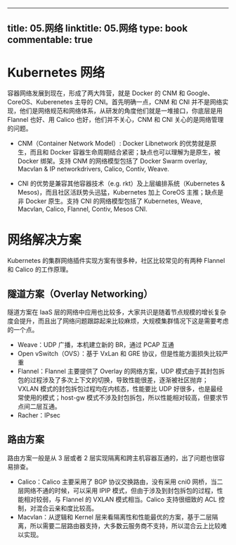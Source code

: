 
---
title: 05.网络
linktitle: 05.网络
type: book
commentable: true
---

# Kubernetes 网络

容器网络发展到现在，形成了两大阵营，就是 Docker 的 CNM 和 Google、CoreOS、Kuberenetes 主导的 CNI。首先明确一点，CNM 和 CNI 并不是网络实现，他们是网络规范和网络体系，从研发的角度他们就是一堆接口，你底层是用 Flannel 也好、用 Calico 也好，他们并不关心，CNM 和 CNI 关心的是网络管理的问题。

- CNM（Container Network Model）: Docker Libnetwork 的优势就是原生，而且和 Docker 容器生命周期结合紧密；缺点也可以理解为是原生，被 Docker 绑架。支持 CNM 的网络模型包括了 Docker Swarm overlay, Macvlan & IP networkdrivers, Calico, Contiv, Weave.

- CNI 的优势是兼容其他容器技术（e.g. rkt）及上层编排系统（Kubernetes & Mesos)，而且社区活跃势头迅猛，Kubernetes 加上 CoreOS 主推；缺点是非 Docker 原生。支持 CNI 的网络模型包括了 Kubernetes, Weave, Macvlan, Calico, Flannel, Contiv, Mesos CNI.

# 网络解决方案

Kubernetes 的集群网络插件实现方案有很多种，社区比较常见的有两种 Flannel 和 Calico 的工作原理。

## 隧道方案（Overlay Networking）

隧道方案在 IaaS 层的网络中应用也比较多，大家共识是随着节点规模的增长复杂度会提升，而且出了网络问题跟踪起来比较麻烦，大规模集群情况下这是需要考虑的一个点。

- Weave：UDP 广播，本机建立新的 BR，通过 PCAP 互通
- Open vSwitch（OVS）：基于 VxLan 和 GRE 协议，但是性能方面损失比较严重
- Flannel：Flannel 主要提供了 Overlay 的网络方案，UDP 模式由于其封包拆包的过程涉及了多次上下文的切换，导致性能很差，逐渐被社区抛弃；VXLAN 模式的封包拆包过程均在内核态，性能要比 UDP 好很多，也是最经常使用的模式；host-gw 模式不涉及封包拆包，所以性能相对较高，但要求节点间二层互通。
- Racher：IPsec

## 路由方案

路由方案一般是从 3 层或者 2 层实现隔离和跨主机容器互通的，出了问题也很容易排查。

- Calico：Calico 主要采用了 BGP 协议交换路由，没有采用 cni0 网桥，当二层网络不通的时候，可以采用 IPIP 模式，但由于涉及到封包拆包的过程，性能相对较弱，与 Flannel 的 VXLAN 模式相当。Calico 支持很细致的 ACL 控制，对混合云亲和度比较高。
- Macvlan：从逻辑和 Kernel 层来看隔离性和性能最优的方案，基于二层隔离，所以需要二层路由器支持，大多数云服务商不支持，所以混合云上比较难以实现。

    